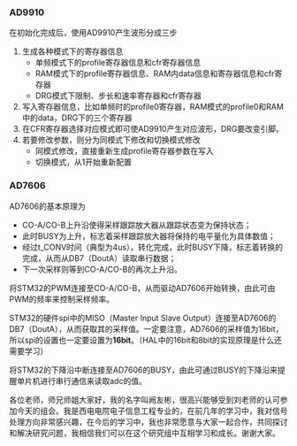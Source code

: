 ### AD9910

在初始化完成后，使用AD9910产生波形分成三步

1. 生成各种模式下的寄存器信息
   - 单频模式下的profile寄存器信息和cfr寄存器信息
   - RAM模式下的profile寄存器信息、RAM内data信息和寄存器信息和cfr寄存器
   - DRG模式下限制、步长和速率寄存器和cfr寄存器
2. 写入寄存器信息，比如单频时的profile0寄存器，RAM模式的profile0和RAM中的data，DRG下的三个寄存器
3. 在CFR寄存器选择对应模式即可使AD9910产生对应波形，DRG要改变引脚。
4. 若要修改参数，则分为同模式下修改和切换模式修改
   - 同模式修改，直接重新生成profile寄存器参数在写入
   - 切换模式，从1开始重新配置

### AD7606

AD7606的基本原理为

- CO-A/CO-B上升沿使得采样跟踪放大器从跟踪状态变为保持状态；
- 此时BUSY为上升，标志着采样跟踪放大器将保持的电平量化为具体数值；
- 经过t_CONV时间（典型为4us），转化完成，此时BUSY下降，标志着转换的完成，从而从DB7（DoutA）读取串行数据；
- 下一次采样则等到CO-A/CO-B的再次上升沿。

将STM32的PWM连接至CO-A/CO-B，从而驱动AD7606开始转换，由此可由PWM的频率来控制采样频率。

STM32的硬件spi中的MISO（Master Input Slave Output）连接至AD7606的DB7（DoutA），从而获取其的采样值。一定要注意，AD7606的采样值为16bit，所以spi的设置也一定要设置为**16bit**。（HAL中的16bit和8bit的实现原理是什么还需要学习）

将STM32的下降沿中断连接至AD7606的BUSY，由此可通过BUSY的下降沿来提醒单片机进行串行通信来读取adc的值。



各位老师，师兄师姐大家好，我的名字叫阙友彬，很高兴能够受到刘老师的认可参加今天的组会。我是西电电院电子信息工程专业的，在前几年的学习中，我对信号处理方向非常感兴趣，在今后的学习中，我也非常愿意与大家一起合作，共同探讨和解决研究问题，我相信我们可以在这个研究组中互相学习和成长。谢谢大家。



